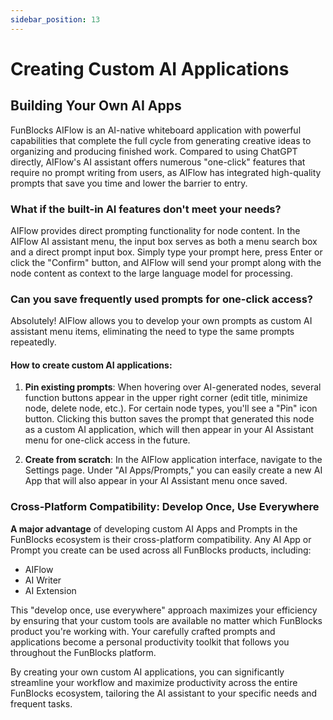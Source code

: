 ```yaml
---
sidebar_position: 13
---
```


# Creating Custom AI Applications

## Building Your Own AI Apps

FunBlocks AIFlow is an AI-native whiteboard application with powerful capabilities that complete the full cycle from generating creative ideas to organizing and producing finished work. Compared to using ChatGPT directly, AIFlow's AI assistant offers numerous "one-click" features that require no prompt writing from users, as AIFlow has integrated high-quality prompts that save you time and lower the barrier to entry.

### What if the built-in AI features don't meet your needs?

AIFlow provides direct prompting functionality for node content. In the AIFlow AI assistant menu, the input box serves as both a menu search box and a direct prompt input box. Simply type your prompt here, press Enter or click the "Confirm" button, and AIFlow will send your prompt along with the node content as context to the large language model for processing.

### Can you save frequently used prompts for one-click access?

Absolutely! AIFlow allows you to develop your own prompts as custom AI assistant menu items, eliminating the need to type the same prompts repeatedly.

#### How to create custom AI applications:

1. **Pin existing prompts**: When hovering over AI-generated nodes, several function buttons appear in the upper right corner (edit title, minimize node, delete node, etc.). For certain node types, you'll see a "Pin" icon button. Clicking this button saves the prompt that generated this node as a custom AI application, which will then appear in your AI Assistant menu for one-click access in the future.

2. **Create from scratch**: In the AIFlow application interface, navigate to the Settings page. Under "AI Apps/Prompts," you can easily create a new AI App that will also appear in your AI Assistant menu once saved.

### Cross-Platform Compatibility: Develop Once, Use Everywhere

**A major advantage** of developing custom AI Apps and Prompts in the FunBlocks ecosystem is their cross-platform compatibility. Any AI App or Prompt you create can be used across all FunBlocks products, including:

- AIFlow
- AI Writer
- AI Extension

This "develop once, use everywhere" approach maximizes your efficiency by ensuring that your custom tools are available no matter which FunBlocks product you're working with. Your carefully crafted prompts and applications become a personal productivity toolkit that follows you throughout the FunBlocks platform.

By creating your own custom AI applications, you can significantly streamline your workflow and maximize productivity across the entire FunBlocks ecosystem, tailoring the AI assistant to your specific needs and frequent tasks.